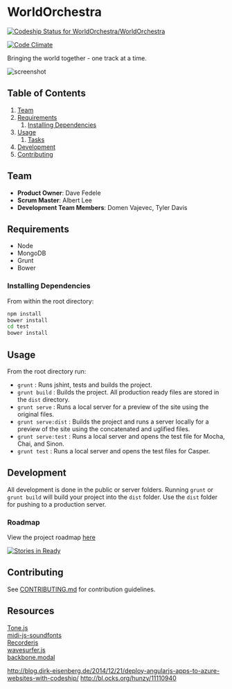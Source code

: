 # WorldOrchestra

[ ![Codeship Status for WorldOrchestra/WorldOrchestra](https://codeship.com/projects/3eb4b8d0-9521-0132-ffbf-466960a0e7d2/status?branch=master)](https://codeship.com/projects/62739)

[![Code Climate](https://codeclimate.com/github/WorldOrchestra/WorldOrchestra/badges/gpa.svg)](https://codeclimate.com/github/WorldOrchestra/WorldOrchestra)

Bringing the world together - one track at a time.

![screenshot](WO_screenshot.png)
## Table of Contents

1. [Team](#team)
1. [Requirements](#requirements)
    1. [Installing Dependencies](#installing-dependencies)
1. [Usage](#Usage)
    1. [Tasks](#tasks)
1. [Development](#development)
1. [Contributing](#contributing)

## Team

  - __Product Owner__: Dave Fedele
  - __Scrum Master__: Albert Lee
  - __Development Team Members__: Domen Vajevec, Tyler Davis

## Requirements

- Node
- MongoDB
- Grunt
- Bower

### Installing Dependencies

From within the root directory:

```sh
npm install
bower install
cd test
bower install
```

## Usage

From the root directory run: 

- `grunt` : Runs jshint, tests and builds the project.
- `grunt build` : Builds the project. All production ready files are stored in the `dist` directory.
- `grunt serve` : Runs a local server for a preview of the site using the original files. 
- `grunt serve:dist` : Builds the project and runs a server locally for a preview of the site using the concatenated and uglified files. 
- `grunt serve:test` : Runs a local server and opens the test file for Mocha, Chai, and Sinon.
- `grunt test` : Runs a local server and opens the test files for Casper.

## Development

All development is done in the public or server folders.  Running `grunt` or `grunt build` will build your project into the `dist` folder.  Use the `dist` folder for pushing to a production server.

### Roadmap

View the project roadmap [here](https://github.com/WorldOrchestra/WorldOrchestra/issues)

[![Stories in Ready](https://badge.waffle.io/worldorchestra/worldorchestra.png?label=ready&title=Ready)](https://waffle.io/worldorchestra/worldorchestra)

## Contributing

See [CONTRIBUTING.md](CONTRIBUTING.md) for contribution guidelines.

## Resources

[Tone.js](https://github.com/TONEnoTONE/Tone.js/)<br/> 
[midi-js-soundfonts](https://github.com/gleitz/midi-js-soundfonts)<br/> 
[Recorderjs](https://github.com/mattdiamond/Recorderjs)<br>
[wavesurfer.js](https://github.com/katspaugh/wavesurfer.js)<br>
[backbone.modal](https://github.com/awkward/backbone.modal)<br>

http://blog.dirk-eisenberg.de/2014/12/21/deploy-angularjs-apps-to-azure-websites-with-codeship/
http://bl.ocks.org/hunzy/11110940
